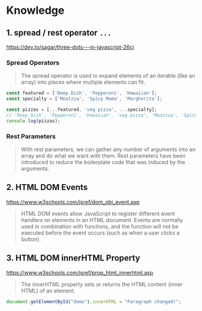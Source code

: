# Knowledge
## 1. spread / rest operator `...`
https://dev.to/sagar/three-dots---in-javascript-26ci

### Spread Operators
> The spread operator is used to expand elements of an iterable (like an array) into places where multiple elements can fit.

```JavaScript
const featured = ['Deep Dish', 'Pepperoni', 'Hawaiian'];
const specialty = ['Meatzza', 'Spicy Mama', 'Margherita'];

const pizzas = [...featured, 'veg pizza', ...specialty];
// 'Deep Dish', 'Pepperoni', 'Hawaiian', 'veg pizza', 'Meatzza', 'Spicy Mama', 'Margherita'
console.log(pizzas); 
```

### Rest Parameters
> With rest parameters, we can gather any number of arguments into an array and do what we want with them. Rest parameters have been introduced to reduce the boilerplate code that was induced by the arguments. 


## 2. HTML DOM Events
https://www.w3schools.com/jsref/dom_obj_event.asp
> HTML DOM events allow JavaScript to register different event handlers on elements in an HTML document.
> Events are normally used in combination with functions, and the function will not be executed before the event occurs (such as when a user clicks a button).

## 3. HTML DOM innerHTML Property
https://www.w3schools.com/jsref/prop_html_innerhtml.asp
> The innerHTML property sets or returns the HTML content (inner HTML) of an element.

```JavaScript
document.getElementById("demo").innerHTML = "Paragraph changed!";
```